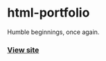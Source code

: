 # html-portfolio
Humble beginnings, once again.
<h3><a href="https://4043rr0r.github.io/html-portfolio/">View site</a></h3>
